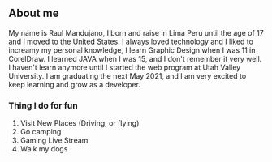 ## About me

My name is Raul Mandujano, I born and raise in Lima Peru until the age of 17 and I moved to the United States. I always loved technology and I liked to increamy my personal knowledge, I learn Graphic Design when I was 11 in CorelDraw. I learned JAVA when I was 15, and I don't remember it very well. I haven't learn anymore until I started the web program at Utah Valley University. I am graduating the next May 2021, and I am very excited to keep learning and grow as a developer.

### Thing I do for fun

1. Visit New Places (Driving, or flying)
2. Go camping
3. Gaming Live Stream
4. Walk my dogs
